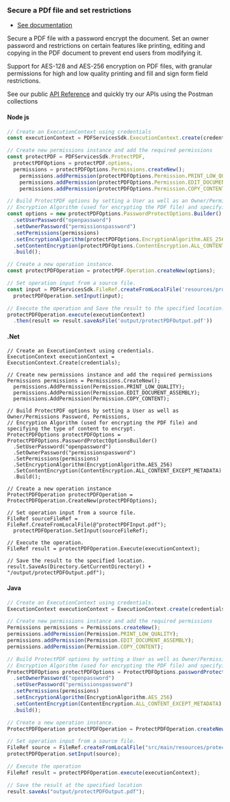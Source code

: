 <TextBlock slots="heading, buttons, text, text1, text2" theme="dark" hasCodeBlock className="bgBlue link"/>

### Secure a PDf file and set restrictions

- [See documentation](/document-services/docs/overview/pdf-services-api/howtos/)

Secure a PDF file with a password encrypt the document. Set an owner password and restrictions on certain features like printing, editing and copying in the PDF document to prevent end users from modifying it.

Support for AES-128 and AES-256 encryption on PDF files, with granular permissions for high and low quality printing and fill and sign form field restrictions.

See our public [API Reference](https://documentcloud.adobe.com/document-services/index.html#post-protectPDF) and quickly try our APIs using the Postman collections


<CodeBlock slots="heading, code" repeat="3" languages="js,.net,java" />

#### Node js

```js
// Create an ExecutionContext using credentials
const executionContext = PDFServicesSdk.ExecutionContext.create(credentials);

// Create new permissions instance and add the required permissions
const protectPDF = PDFServicesSdk.ProtectPDF,
  protectPDFOptions = protectPDF.options,
  permissions = protectPDFOptions.Permissions.createNew();
    permissions.addPermission(protectPDFOptions.Permission.PRINT_LOW_QUALITY);
    permissions.addPermission(protectPDFOptions.Permission.EDIT_DOCUMENT_ASSEMBLY);
    permissions.addPermission(protectPDFOptions.Permission.COPY_CONTENT);

// Build ProtectPDF options by setting a User as well as an Owner/Permissions Password, Permissions,
// Encryption Algorithm (used for encrypting the PDF file) and specifying the type of content to encrypt.
const options = new protectPDFOptions.PasswordProtectOptions.Builder()
  .setUserPassword("openpassword")
  .setOwnerPassword("permissionspassword")
  .setPermissions(permissions)
  .setEncryptionAlgorithm(protectPDFOptions.EncryptionAlgorithm.AES_256)
  .setContentEncryption(protectPDFOptions.ContentEncryption.ALL_CONTENT_EXCEPT_METADATA)
  .build();

// Create a new operation instance.
const protectPDFOperation = protectPDF.Operation.createNew(options);

// Set operation input from a source file.
const input = PDFServicesSdk.FileRef.createFromLocalFile('resources/protectPDFInput.pdf');
  protectPDFOperation.setInput(input);

// Execute the operation and Save the result to the specified location.
protectPDFOperation.execute(executionContext)
  .then(result => result.saveAsFile('output/protectPDFOutput.pdf'))
```

#### .Net

```clike
// Create an ExecutionContext using credentials.
ExecutionContext executionContext = ExecutionContext.Create(credentials);

// Create new permissions instance and add the required permissions
Permissions permissions = Permissions.CreateNew();
  permissions.AddPermission(Permission.PRINT_LOW_QUALITY);
  permissions.AddPermission(Permission.EDIT_DOCUMENT_ASSEMBLY);
  permissions.AddPermission(Permission.COPY_CONTENT);

// Build ProtectPDF options by setting a User as well as Owner/Permissions Password, Permissions,
// Encryption Algorithm (used for encrypting the PDF file) and specifying the type of content to encrypt.
ProtectPDFOptions protectPDFOptions = ProtectPDFOptions.PasswordProtectOptionsBuilder()
  .SetUserPassword("openpassword")
  .SetOwnerPassword("permissionspassword")
  .SetPermissions(permissions)
  .SetEncryptionAlgorithm(EncryptionAlgorithm.AES_256)
  .SetContentEncryption(ContentEncryption.ALL_CONTENT_EXCEPT_METADATA)
  .Build();

// Create a new operation instance
ProtectPDFOperation protectPDFOperation = ProtectPDFOperation.CreateNew(protectPDFOptions);

// Set operation input from a source file.
FileRef sourceFileRef = FileRef.CreateFromLocalFile(@"protectPDFInput.pdf");
  protectPDFOperation.SetInput(sourceFileRef);

// Execute the operation.
FileRef result = protectPDFOperation.Execute(executionContext);

// Save the result to the specified location.
result.SaveAs(Directory.GetCurrentDirectory() + "/output/protectPDFOutput.pdf");
```

#### Java

```javascript
// Create an ExecutionContext using credentials.
ExecutionContext executionContext = ExecutionContext.create(credentials);

// Create new permissions instance and add the required permissions
Permissions permissions = Permissions.createNew();
permissions.addPermission(Permission.PRINT_LOW_QUALITY);
permissions.addPermission(Permission.EDIT_DOCUMENT_ASSEMBLY);
permissions.addPermission(Permission.COPY_CONTENT);

// Build ProtectPDF options by setting a User as well as Owner/Permissions Password, Permissions,
// Encryption Algorithm (used for encrypting the PDF file) and specifying the type of content to encrypt.
ProtectPDFOptions protectPDFOptions = ProtectPDFOptions.passwordProtectOptionsBuilder()
  .setOwnerPassword("openpassword")
  .setUserPassword("permissionspassword")
  .setPermissions(permissions)
  .setEncryptionAlgorithm(EncryptionAlgorithm.AES_256)
  .setContentEncryption(ContentEncryption.ALL_CONTENT_EXCEPT_METADATA)
  .build();

// Create a new operation instance.
ProtectPDFOperation protectPDFOperation = ProtectPDFOperation.createNew(protectPDFOptions);

// Set operation input from a source file.
FileRef source = FileRef.createFromLocalFile("src/main/resources/protectPDFInput.pdf");
protectPDFOperation.setInput(source);

// Execute the operation
FileRef result = protectPDFOperation.execute(executionContext);

// Save the result at the specified location
result.saveAs("output/protectPDFOutput.pdf");
```
